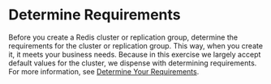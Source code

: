 # Determine Requirements<a name="getting-started-determine-requirements"></a>

Before you create a Redis cluster or replication group, determine the requirements for the cluster or replication group\. This way, when you create it, it meets your business needs\. Because in this exercise we largely accept default values for the cluster, we dispense with determining requirements\. For more information, see [Determine Your Requirements](cluster-create-determine-requirements.md)\.